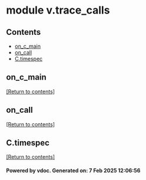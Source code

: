 # module v.trace_calls


## Contents
- [on_c_main](#on_c_main)
- [on_call](#on_call)
- [C.timespec](#C.timespec)

## on_c_main
[[Return to contents]](#Contents)

## on_call
[[Return to contents]](#Contents)

## C.timespec
[[Return to contents]](#Contents)

#### Powered by vdoc. Generated on: 7 Feb 2025 12:06:56

